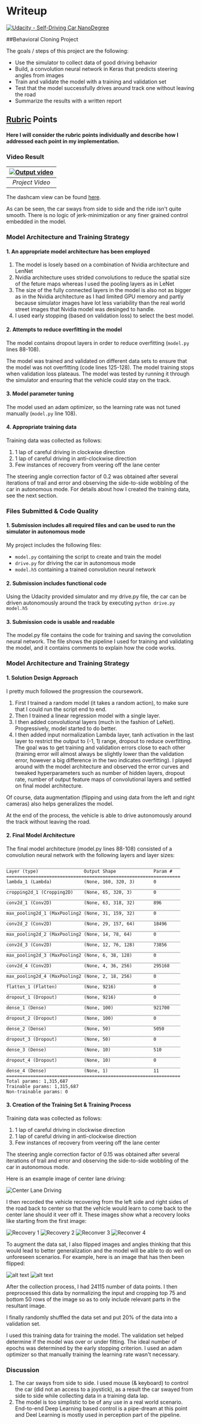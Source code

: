 
# Writeup
[![Udacity - Self-Driving Car NanoDegree](https://s3.amazonaws.com/udacity-sdc/github/shield-carnd.svg)](http://www.udacity.com/drive)

##Behavioral Cloning Project

The goals / steps of this project are the following:

* Use the simulator to collect data of good driving behavior
* Build, a convolution neural network in Keras that predicts steering angles from images
* Train and validate the model with a training and validation set
* Test that the model successfully drives around track one without leaving the road
* Summarize the results with a written report

## [Rubric](https://review.udacity.com/#!/rubrics/432/view) Points
#### Here I will consider the rubric points individually and describe how I addressed each point in my implementation.

### Video Result  

<center>

| [![Output video](https://img.youtube.com/vi/PSUVOkrUgmE/0.jpg)](https://www.youtube.com/watch?v=PSUVOkrUgmE "Output video") |
|:--:|
| *Project Video* |

</center>

The dashcam view can be found [here](https://www.youtube.com/watch?v=UcZlseZxFuQ "Output video").

As can be seen, the car sways from side to side and the ride isn't quite smooth. There is no logic of jerk-minimization or any finer grained control embedded in the model.

### Model Architecture and Training Strategy

#### 1. An appropriate model architecture has been employed

1. The model is losely based on a combination of Nvidia architecture and LenNet
2. Nvidia architecture uses strided convolutions to reduce the spatial size of the feture maps whereas I used the pooling layers as in LeNet
3. The size of the fully connected layers in the model is also not as bigger as in the Nvidia architecture as I had limited GPU memory and partly because simulator images have lot less variability than the real world street images that Nvidia model was desinged to handle.
4. I used early stopping (based on validation loss) to select the best model.

#### 2. Attempts to reduce overfitting in the model

The model contains dropout layers in order to reduce overfitting (`model.py` lines 88-108). 

The model was trained and validated on different data sets to ensure that the model was not overfitting (code lines 125-128). The model training stops when validation loss plateaus. The model was tested by running it through the simulator and ensuring that the vehicle could stay on the track.

#### 3. Model parameter tuning

The model used an adam optimizer, so the learning rate was not tuned manually (`model.py` line 108).

#### 4. Appropriate training data

Training data was collected as follows:

1. 1 lap of careful driving in clockwise direction
2. 1 lap of careful driving in anti-clockwise direction
3. Few instances of recovery from veering off the lane center

The steering angle correction factor of 0.2 was obtained after several iterations of trail and error and observing the side-to-side wobbling of the car in autonomous mode.
For details about how I created the training data, see the next section. 

### Files Submitted & Code Quality

#### 1. Submission includes all required files and can be used to run the simulator in autonomous mode

My project includes the following files:

* `model.py` containing the script to create and train the model
* `drive.py` for driving the car in autonomous mode
* `model.h5` containing a trained convolution neural network 

#### 2. Submission includes functional code
Using the Udacity provided simulator and my drive.py file, the car can be driven autonomously around the track by executing 
```python drive.py model.h5```

#### 3. Submission code is usable and readable

The model.py file contains the code for training and saving the convolution neural network. The file shows the pipeline I used for training and validating the model, and it contains comments to explain how the code works.

[//]: # (Image References)

[image1]: ./examples/center_2018_01_14_10_06_27_928.jpg "Center Lane Driving"
[image2]: ./examples/center_2018_01_14_13_44_19_230.jpg "Recovery 1"
[image3]: ./examples/center_2018_01_14_13_44_16_873.jpg "Recovery 2"
[image4]: ./examples/center_2018_01_14_13_44_17_800.jpg "Recovery 3"
[image5]: ./examples/center_2018_01_14_13_44_18_031.jpg "Recovery 3"
[image6]: ./examples/center_2018_01_14_13_37_36_312_normal.jpg "Normal Image"
[image7]: ./examples/center_2018_01_14_13_37_36_312.jpg "Flipped Image"
[image8]: ./examples/placeholder_small.png "Flipped Image"



### Model Architecture and Training Strategy

#### 1. Solution Design Approach

I pretty much followed the progression the coursework. 

1. First I trained a random model (it takes a random action), to make sure that I could run the script end to end.
2. Then I trained a linear regression model with a single layer.
3. I then added convolutional layers (much in the fashion of LeNet). Progressively, model started to do better.
4. I then added input normalization Lambda layer, tanh activation in the last layer to restrict the output to (-1, 1) range, dropout to reduce overfitting. The goal was to get training and validation errors close to each other (training error will almost always be slightly lower than the validation error, however a big difference in the two indicates overfitting). I played around with the model architecture and observed the error curves and tweaked hyperparameters such as number of hidden layers, dropout rate, number of output feature maps of convolutional layers and settled on final model architecture.

Of course, data augmentation (flipping and using data from the left and right cameras) also helps generalizes the model.

At the end of the process, the vehicle is able to drive autonomously around the track without leaving the road.

#### 2. Final Model Architecture

The final model architecture (model.py lines 88-108) consisted of a convolution neural network with the following layers and layer sizes:

```
_________________________________________________________________
Layer (type)                 Output Shape              Param #   
=================================================================
lambda_1 (Lambda)            (None, 160, 320, 3)       0         
_________________________________________________________________
cropping2d_1 (Cropping2D)    (None, 65, 320, 3)        0         
_________________________________________________________________
conv2d_1 (Conv2D)            (None, 63, 318, 32)       896       
_________________________________________________________________
max_pooling2d_1 (MaxPooling2 (None, 31, 159, 32)       0         
_________________________________________________________________
conv2d_2 (Conv2D)            (None, 29, 157, 64)       18496     
_________________________________________________________________
max_pooling2d_2 (MaxPooling2 (None, 14, 78, 64)        0         
_________________________________________________________________
conv2d_3 (Conv2D)            (None, 12, 76, 128)       73856     
_________________________________________________________________
max_pooling2d_3 (MaxPooling2 (None, 6, 38, 128)        0         
_________________________________________________________________
conv2d_4 (Conv2D)            (None, 4, 36, 256)        295168    
_________________________________________________________________
max_pooling2d_4 (MaxPooling2 (None, 2, 18, 256)        0         
_________________________________________________________________
flatten_1 (Flatten)          (None, 9216)              0         
_________________________________________________________________
dropout_1 (Dropout)          (None, 9216)              0         
_________________________________________________________________
dense_1 (Dense)              (None, 100)               921700    
_________________________________________________________________
dropout_2 (Dropout)          (None, 100)               0         
_________________________________________________________________
dense_2 (Dense)              (None, 50)                5050      
_________________________________________________________________
dropout_3 (Dropout)          (None, 50)                0         
_________________________________________________________________
dense_3 (Dense)              (None, 10)                510       
_________________________________________________________________
dropout_4 (Dropout)          (None, 10)                0         
_________________________________________________________________
dense_4 (Dense)              (None, 1)                 11        
=================================================================
Total params: 1,315,687
Trainable params: 1,315,687
Non-trainable params: 0
```

#### 3. Creation of the Training Set & Training Process

Training data was collected as follows:

1. 1 lap of careful driving in clockwise direction
2. 1 lap of careful driving in anti-clockwise direction
3. Few instances of recovery from veering off the lane center

The steering angle correction factor of 0.15 was obtained after several iterations of trail and error and observing the side-to-side wobbling of the car in autonomous mode.

Here is an example image of center lane driving:

![Center Lane Driving][image1]

I then recorded the vehicle recovering from the left side and right sides of the road back to center so that the vehicle would learn to come back to the center lane should it veer off it. These images show what a recovery looks like starting from the first image:

![Recovery 1][image2]
![Recovery 2][image3]
![Reconver 3][image4]
![Reconver 4][image5]

To augment the data sat, I also flipped images and angles thinking that this would lead to better generalization and the model will be able to do well on unforeseen scenarios. For example, here is an image that has then been flipped:

![alt text][image6]
![alt text][image7]

After the collection process, I had 24115 number of data points. I then preprocessed this data by normalizing the input and cropping top 75 and bottom 50 rows of the image so as to only include relevant parts in the resultant image.


I finally randomly shuffled the data set and put 20% of the data into a validation set. 

I used this training data for training the model. The validation set helped determine if the model was over or under fitting. The ideal number of epochs was determined by the early stopping criterion. I used an adam optimizer so that manually training the learning rate wasn't necessary.

### Discussion
1. The car sways from side to side. I used mouse (& keyboard) to control the car (did not an access to a joystick), as a result the car swayed from side to side while collecting data in a training data lap.
2. The model is too simplistic to be of any use in a real world scenario. End-to-end Deep Learning based control is a pipe-dream at this point and Deel Learning is mostly used in perception part of the pipeline.
